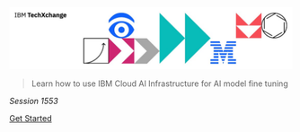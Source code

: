<img src="../header.jpg">

> Learn how to use IBM Cloud AI Infrastructure for AI model fine tuning

_Session 1553_

[Get Started](#main)
